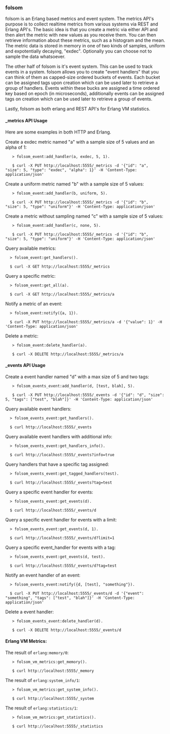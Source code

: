 ### folsom

folsom is an Erlang based metrics and event system. The metrics API's purpose is to collect realtime metrics from various systems via REST and Erlang API's. The basic idea is that you create a metric via either API and then alert the metric with new values as you receive them. You can then retrieve information about these metrics, such as a histogram and the mean. The metric data is stored in memory in one of two kinds of samples, uniform and expotentially decaying, "exdec". Optionally you can choose not to sample the data whatsoever.

The other half of folsom is it's event system. This can be used to track events in a system. folsom allows you to create "event handlers" that you can think of them as capped-size ordered buckets of events. Each bucket can be assigned tags upon creation which can be used later to retrieve a group of handlers. Events within these bucks are assigned a time ordered key based on epoch (in microseconds), additionally events can be assigned tags on creation which can be used later to retrieve a group of events.

Lastly, folsom as both erlang and REST API's for Erlang VM statistics.

#### _metrics API Usage

Here are some examples in both HTTP and Erlang.

Create a exdec metric named "a" with a sample size of 5 values and an alpha of 1:

       > folsom_event:add_handler(a, exdec, 5, 1).

       $ curl -X PUT http://localhost:5555/_metrics -d '{"id": "a", "size": 5, "type": "exdec", "alpha": 1}' -H 'Content-Type: application/json'

Create a uniform metric named "b" with a sample size of 5 values:

       > folsom_event:add_handler(b, uniform, 5).

       $ curl -X PUT http://localhost:5555/_metrics -d '{"id": "b", "size": 5, "type": "uniform"}' -H 'Content-Type: application/json'

Create a metric without sampling named "c" with a sample size of 5 values:

       > folsom_event:add_handler(c, none, 5).

       $ curl -X PUT http://localhost:5555/_metrics -d '{"id": "b", "size": 5, "type": "uniform"}' -H 'Content-Type: application/json'

Query available metrics:

      > folsom_event:get_handlers().

      $ curl -X GET http://localhost:5555/_metrics

Query a specific metric:

      > folsom_event:get_all(a).

      $ curl -X GET http://localhost:5555/_metrics/a

Notify a metric of an event:

      > folsom_event:notify({a, 1}).

      $ curl -X PUT http://localhost:5555/_metrics/a -d '{"value": 1}' -H 'Content-Type: application/json'

Delete a metric:

       > folsom_event:delete_handler(a).

       $ curl -X DELETE http://localhost:5555/_metrics/a

#### _events API Usage

Create a event handler named "d" with a max size of 5 and two tags:

       > folsom_events_event:add_handler(d, [test, blah], 5).

       $ curl -X PUT http://localhost:5555/_events -d '{"id": "d", "size": 5, "tags": ["test", "blah"]}' -H 'Content-Type: application/json'

Query available event handlers:

      > folsom_events_event:get_handlers().

      $ curl http://localhost:5555/_events

Query available event handlers with additional info:

      > folsom_events_event:get_handlers_info().

      $ curl http://localhost:5555/_events?info=true

Query handlers that have a specific tag assigned:

      > folsom_events_event:get_tagged_handlers(test).

      $ curl http://localhost:5555/_events?tag=test

Query a specific event handler for events:

      > folsom_events_event:get_events(d).

      $ curl http://localhost:5555/_events/d

Query a specific event handler for events with a limit:

      > folsom_events_event:get_events(d, 1).

      $ curl http://localhost:5555/_events/d?limit=1

Query a specific event_handler for events with a tag:

      > folsom_events_event:get_events(d, test).

      $ curl http://localhost:5555/_events/d?tag=test

Notify an event handler of an event:

      > folsom_events_event:notify({d, [test], "something"}).

      $ curl -X PUT http://localhost:5555/_events/d -d '{"event": "something", "tags": ["test", "blah"]}' -H 'Content-Type: application/json'

Delete a event handler:

       > folsom_events_event:delete_handler(d).

       $ curl -X DELETE http://localhost:5555/_events/d

#### Erlang VM Metrics:

The result of `erlang:memory/0`:

       > folsom_vm_metrics:get_memory().

       $ curl http://localhost:5555/_memory

The result of `erlang:system_info/1`:

       > folsom_vm_metrics:get_system_info().

       $ curl http://localhost:5555/_system

The result of `erlang:statistics/1`:

       > folsom_vm_metrics:get_statistics().

       $ curl http://localhost:5555/_statistics
